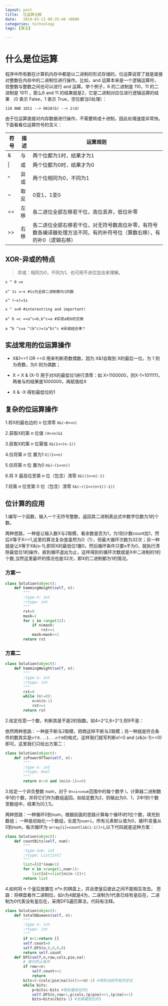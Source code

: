 ```yaml
---
layout: post
title:  位运算注解 
date:   2019-03-11 08:35:48 +0800
categories: technology
tags: [算法]

---
```

# 什么是位运算

程序中所有数在计算机内存中都是以二进制的形式存储的，位运算说穿了就是直接对整数在内存中的二进制位进行操作。比如，and 运算本来是一个逻辑运算符，但整数与整数之间也可以进行 and 运算。举个例子，6 的二进制是 110，11 的二进制是 1011 ，那么6 and 11 的结果就是2，它是二进制对应位进行逻辑运算的结果 （0 表示 False，1 表示 True，空位都当0处理）：

``` output
110 AND 1011 --> 0010(b) --> 2(d)
```

由于位运算直接对内存数据进行操作，不需要转成十进制，因此处理速度非常快。
下面看看位运算符号的含义：

| 符号  | 描述   | 运算规则 |
| ---- | -----  | --------|
| &    |与     |两个位都为1时，结果才为1|
|\\|   |或     |两个位都为0时，结果才为0|
|^     |异或   |两个位相同为0，不同为1|
|~     |取反   |0变1，1变0|
|<<    |左移   |各二进位全部左移若干位，高位丢弃，低位补零|
|>>    |右移   |各二进位全部右移若干位，对无符号数高位补零，有符号数各编译器处理方法不同，有的补符号位（算数右移），有的补0（逻辑右移）|

## XOR-异或的特点

>异或：相同为0，不同为1。也可用不进位加法来理解。

``` output
x ^ 0 =x

x^ 1s =~x #1s为全部二进制都为1的数

x^ (~x)=1s

x ^ x=0 #interestring and important!

a^ b =c =>a^c=b,b^c=a #实现a和b的交换

a ^b ^c=a ^(b^c)=(a^b)^c #异或结合律？

```

## 实战常用的位运算操作

- X&1==1 OR ==0 用来判断奇数偶数，因为 X&1会取到 X的最后一位，为 1 则为奇数，为0 则为偶数；

- X = X & (X-1) 用于对X的最低位1进行清零：如 X=1100000，则X-1=1011111，两者与的结果是1000000，再赋值给X

- X & -X 得到最低位的1

## 复杂的位运算操作

1.将X的最右边的 n 位清零 `X&(~0<<n)`

2.获取X的第 n 位值 `(X>>n)&1`

3.获取X的第 n 位幂值 `X&(1<<(n-1))`

4.仅将第 n 位 置为1 `X|(1<<n)`

5.仅将第 n 位 置为0 `X&(~(1<<n))`

6.将 X 最高位至第 n 位（包含）清零 `X&((1<<n)-1)`

7.将第 n 位至第 0 位（包含）清零 `X&(~((1<<(n+1))-1))`

## 位计算的应用

1.编写一个函数，输入一个无符号整数，返回其二进制表达式中数字位数为1的个数。

两种思路，一种是让输入数X与2取模，看余数是否为1，为1则计数count加1，然后X等于X>>1,这里的算法复杂度虽然为O（1），但最大循环次数为32次；另一种就是让X等于X&(x-1),即将X的最低位1置0，然后循环条件只要x不为0，就执行清除最低位1的操作，直到循环退出为止，这样得到的循环次数就是X中二进制的1的个数,当然这里最坏的情况也是32次，即X的二进制都为1的情况。

### 方案一

``` python
class Solution(object):
    def hammingWeight(self, n):
        """
        :type n: int
        :rtype: int
        """
        rst=0
        mask=1
        for i in range(32):
            if n&mask:
                rst+=1
            mask=mask<<1
        return rst
```

### 方案二

```python
class Solution(object):
    def hammingWeight(self, n):
        """
        :type n: int
        :rtype: int
        """
        rst=0
        while (n!=0):
            n=n&(n-1)
            rst+=1
        return rst
```

2.给定任意一个数，判断其是不是2的指数。如4=2^2,8=2^3,但9不是：

依然两种思路：一种是不断与2取模，把商这样不断与2取模；另一种就是符合条件的数其实是`n个0...1...n个0`的格式，这样我们就写判断x!=0 and (x&(x-1)==0)即可。这里我们只给出方案二：

```python
class Solution(object):
    def isPowerOfTwo(self, n):
        """
        :type n: int
        :rtype: bool
        """
        return n!=0 and (n&(n-1)==0)
```

3.给定一个非负整数 num，对于 `0<=i<=num`范围中的每个数字 i，计算器二进制数中1的个数，并将它们作为数组返回。如给定数为2，则输出为0、1、2中1的个数至数组中，结果为[0,1,1]。

两种思路：一种循环0到num，根据前面的思路计算每个循环i的1位个数，填充到数组；
一种是初始化一个数组，长度为`num+1`，所有元素默认值为0，循环i变量从0到num，每次循环为 `array[i]=count[i&(i-1)]+1`,以下代码就是这种方案：

``` python
class Solution(object):
    def countBits(self, num):
        """
        :type num: int
        :rtype: List[int]
        """
        list=[0]*(num+1)
        for n in xrange(1,num+1):
            list[n]+=list[n&(n-1)]+1
        return list
```

4.如何将 n 个皇后放置在 n*n 的棋盘上，并且使皇后彼此之间不能相互攻击。
思路：将棋盘看作二进制位，如n为4就是4为，二进制为1代表已经有皇后在，二进制为0代表没有皇后在，采用DFS遍历算法，代码有注释。

``` python
class Solution(object):
    def totalNQueens(self, n):
        """
        :type n: int
        :rtype: int
        """
        if n<1:return []
        self.count=0
        self.DFS(n,0,0,0,0)
        return self.count
    def DFS(self,n,row,cols,pie,na):
        # 递归终止条件
        if row>=n:
            self.count+=1
            return
        bits=(~(cols|pie|na))&((1<<n)-1) #得到当前所有的空位
        while bits:
            p=bits&-bits #取到最低位的1
            self.DFS(n,row+1,p|cols,(p|pie)<<1,(p|na)>>1)
            bits=bits&(bits-1) #去掉最低位的1
```